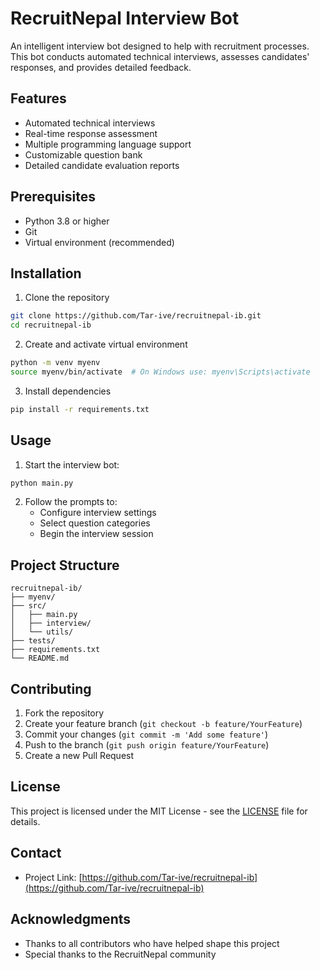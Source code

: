 # RecruitNepal Interview Bot

An intelligent interview bot designed to help with recruitment processes. This bot conducts automated technical interviews, assesses candidates' responses, and provides detailed feedback.

## Features

- Automated technical interviews
- Real-time response assessment
- Multiple programming language support
- Customizable question bank
- Detailed candidate evaluation reports

## Prerequisites

- Python 3.8 or higher
- Git
- Virtual environment (recommended)

## Installation

1. Clone the repository
```bash
git clone https://github.com/Tar-ive/recruitnepal-ib.git
cd recruitnepal-ib
```

2. Create and activate virtual environment
```bash
python -m venv myenv
source myenv/bin/activate  # On Windows use: myenv\Scripts\activate
```

3. Install dependencies
```bash
pip install -r requirements.txt
```

## Usage

1. Start the interview bot:
```bash
python main.py
```

2. Follow the prompts to:
   - Configure interview settings
   - Select question categories
   - Begin the interview session

## Project Structure

```
recruitnepal-ib/
├── myenv/
├── src/
│   ├── main.py
│   ├── interview/
│   └── utils/
├── tests/
├── requirements.txt
└── README.md
```

## Contributing

1. Fork the repository
2. Create your feature branch (`git checkout -b feature/YourFeature`)
3. Commit your changes (`git commit -m 'Add some feature'`)
4. Push to the branch (`git push origin feature/YourFeature`)
5. Create a new Pull Request

## License

This project is licensed under the MIT License - see the [LICENSE](LICENSE) file for details.

## Contact

- Project Link: [https://github.com/Tar-ive/recruitnepal-ib](https://github.com/Tar-ive/recruitnepal-ib)

## Acknowledgments

- Thanks to all contributors who have helped shape this project
- Special thanks to the RecruitNepal community